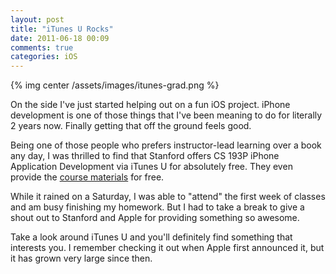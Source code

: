 ```yaml
---
layout: post
title: "iTunes U Rocks"
date: 2011-06-18 00:09
comments: true
categories: iOS
---
```

{% img center /assets/images/itunes-grad.png %}

On the side I've just started helping out on a fun iOS project.  iPhone development is one of those things that I've been meaning to do for literally 2 years now.  Finally getting that off the ground feels good.

Being one of those people who prefers instructor-lead learning over a book any day, I was thrilled to find that Stanford offers CS 193P iPhone Application Development via iTunes U for absolutely free.  They even provide the [course materials](http://cs193p.stanford.edu/) for free.

While it rained on a Saturday, I was able to "attend" the first week of classes and am busy finishing my homework.  But I had to take a break to give a shout out to Stanford and Apple for providing something so awesome.

Take a look around iTunes U and you'll definitely find something that interests you.  I remember checking it out when Apple first announced it, but it has grown very large since then.